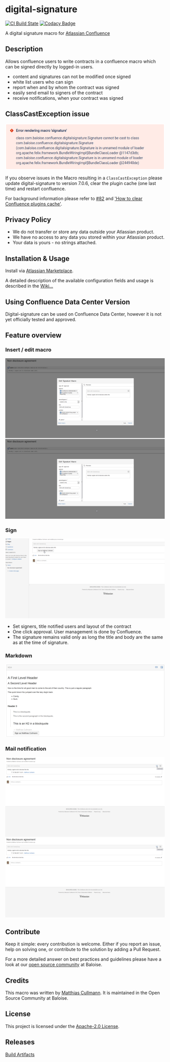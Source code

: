 # digital-signature
[![CI Build State](https://github.com/baloise/digital-signature/workflows/CI/badge.svg)](https://github.com/baloise/digital-signature/actions?query=workflow%3A%22CI%22)
[![Codacy Badge](https://api.codacy.com/project/badge/Grade/2e7111f7beb84222bdf07f8fc3c788f9)](https://app.codacy.com/app/baloise/digital-signature?utm_source=github.com&utm_medium=referral&utm_content=baloise/digital-signature&utm_campaign=Badge_Grade_Dashboard)

A digital signature macro for [Atlassian Confluence](https://www.atlassian.com/software/confluence)

## Description
Allows confluence users to write contracts in a confluence macro which can be signed directly by logged-in users.
- content and signatures can not be modified once signed
- white list users who can sign
- report when and by whom the contract was signed
- easily send email to signers of the contract
- receive notifications, when your contract was signed

## ClassCastException issue
![ClassCastException in Macro](./docs/img/classcastexception.png)

If you observe issues in the Macro resulting in a `ClassCastException` please update digital-signature to version 7.0.6,
clear the plugin cache (one last time) and restart confluence.

For background information please refer to [#82](https://github.com/baloise/digital-signature/issues/82) 
and ['How to clear Confluence plugins cache'](https://confluence.atlassian.com/confkb/how-to-clear-confluence-plugins-cache-297664846.html).

## Privacy Policy
- We do not transfer or store any data outside your Atlassian product.
- We have no access to any data you stored within your Atlassian product.
- Your data is yours - no strings attached.

## Installation & Usage
Install via [Atlassian Marketplace](https://marketplace.atlassian.com/plugins/com.baloise.confluence.digital-signature).

A detailed description of the available configuration fields and usage is described in
the [Wiki...](https://github.com/baloise/digital-signature/wiki/Signature-Macro-Usage)

## Using Confluence Data Center Version
Digital-signature can be used on Confluence Data Center, however it is not yet officially tested and approved.

## Feature overview
### Insert / edit macro
![](./docs/img/contract_text.png)
![](./docs/img/edit.png)

### Sign
![](./docs/img/sign.png)

- Set signers, title notified users and layout of the contract
- One click approval. User management is done by Confluence.
- The signature remains valid only as long the title and body are the same as at the time of signature.

### Markdown
![](./docs/img/markdown.png)

### Mail notification
![](./docs/img/report_email_export.png)
![](./docs/img/send_mail.png)

## Contribute
Keep it simple: every contribution is welcome. Either if you report an issue, help on solving one, or contribute to the
solution by adding a Pull Request.

For a more detailed answer on best practices and guidelines please have a look at our [open source community](https://github.com/baloise/open-source) at Baloise.

## Credits
This macro was written by [Matthias Cullmann](@culmat).
It is maintained in the Open Source Community at Baloise.

## License
This project is licensed under the [Apache-2.0 License](https://github.com/baloise/digital-signature/blob/main/LICENSE).

## Releases
[Build Artifacts](https://github.com/baloise/digital-signature/tree/gh-pages/)
